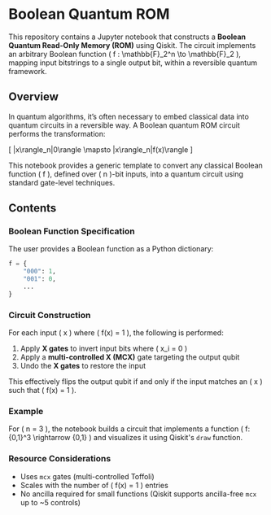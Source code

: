 # Boolean Quantum ROM

This repository contains a Jupyter notebook that constructs a **Boolean Quantum Read-Only Memory (ROM)** using Qiskit. The circuit implements an arbitrary Boolean function \( f : \mathbb{F}_2^n \to \mathbb{F}_2 \), mapping input bitstrings to a single output bit, within a reversible quantum framework.

## Overview

In quantum algorithms, it’s often necessary to embed classical data into quantum circuits in a reversible way. A Boolean quantum ROM circuit performs the transformation:

\[
|x\rangle_n|0\rangle \mapsto |x\rangle_n|f(x)\rangle
\]

This notebook provides a generic template to convert any classical Boolean function \( f \), defined over \( n \)-bit inputs, into a quantum circuit using standard gate-level techniques.

## Contents

### Boolean Function Specification
The user provides a Boolean function as a Python dictionary:

```python
f = {
    "000": 1,
    "001": 0,
    ...
}
```

### Circuit Construction
For each input \( x \) where \( f(x) = 1 \), the following is performed:

1. Apply **X gates** to invert input bits where \( x_i = 0 \)
2. Apply a **multi-controlled X (MCX)** gate targeting the output qubit
3. Undo the **X gates** to restore the input

This effectively flips the output qubit if and only if the input matches an \( x \) such that \( f(x) = 1 \).

### Example
For \( n = 3 \), the notebook builds a circuit that implements a function \( f: \{0,1\}^3 \rightarrow \{0,1\} \) and visualizes it using Qiskit's `draw` function.

### Resource Considerations
- Uses `mcx` gates (multi-controlled Toffoli)
- Scales with the number of \( f(x) = 1 \) entries
- No ancilla required for small functions (Qiskit supports ancilla-free `mcx` up to ~5 controls)
